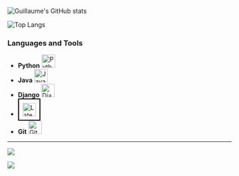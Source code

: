 ![Guillaume's GitHub stats](https://github-readme-stats.vercel.app/api?username=Guillaume-gillard&show_icons=true&theme=tokyonight)

![Top Langs](https://github-readme-stats.vercel.app/api/top-langs/?username=Guillaume-gillard&layout=compact&show_icons=true&theme=radical&count_private=true&include_all_commits=true&langs_count=10&hide=jupyter-notebook)

### Languages and Tools
- **Python** <img alt="Python" width="30px" src="https://cdn.jsdelivr.net/gh/devicons/devicon/icons/python/python-original.svg"/>
- **Java** <img alt="Java" width="30px" src="https://cdn.jsdelivr.net/gh/devicons/devicon/icons/java/java-original.svg"/>
- **Django** <img alt="Django" width="30px" src="https://cdn.jsdelivr.net/gh/devicons/devicon/icons/django/django-plain.svg"/>
- <div style="background-color: #FFFFFF; border: 2px solid #000000; padding: 8px; display: inline-block;">
    <img alt="Latex" width="30px" src="https://cdn.jsdelivr.net/gh/devicons/devicon/icons/latex/latex-original.svg"/>
  </div>
- **Git** <img alt="Git" width="30px" src="https://cdn.jsdelivr.net/gh/devicons/devicon/icons/git/git-original.svg"/>

---

![](https://visitor-badge.glitch.me/badge?page_id=guillaume-gillard)

![](https://komarev.com/ghpvc/?username=guillaume-gillard)


